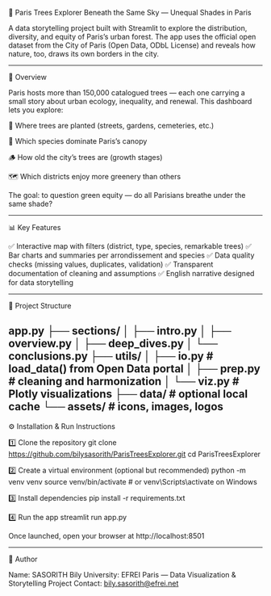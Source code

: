 🌳 Paris Trees Explorer
Beneath the Same Sky — Unequal Shades in Paris

A data storytelling project built with Streamlit to explore the distribution, diversity, and equity of Paris’s urban forest.
The app uses the official open dataset from the City of Paris (Open Data, ODbL License) and reveals how nature, too, draws its own borders in the city.

------------------------------------------------------------------------------------------------------------------------------------------------------------------------
🧭 Overview

Paris hosts more than 150,000 catalogued trees — each one carrying a small story about urban ecology, inequality, and renewal.
This dashboard lets you explore:

🌿 Where trees are planted (streets, gardens, cemeteries, etc.)

🌳 Which species dominate Paris’s canopy

🪵 How old the city’s trees are (growth stages)

🗺️ Which districts enjoy more greenery than others

The goal: to question green equity — do all Parisians breathe under the same shade?

------------------------------------------------------------------------------------------------------------------------------------------------------------------------
📊 Key Features

✅ Interactive map with filters (district, type, species, remarkable trees)
✅ Bar charts and summaries per arrondissement and species
✅ Data quality checks (missing values, duplicates, validation)
✅ Transparent documentation of cleaning and assumptions
✅ English narrative designed for data storytelling

------------------------------------------------------------------------------------------------------------------------------------------------------------------------
🧩 Project Structure

app.py
├── sections/
│   ├── intro.py
│   ├── overview.py
│   ├── deep_dives.py
│   └── conclusions.py
├── utils/
│   ├── io.py          # load_data() from Open Data portal
│   ├── prep.py        # cleaning and harmonization
│   └── viz.py         # Plotly visualizations
├── data/              # optional local cache
└── assets/            # icons, images, logos
------------------------------------------------------------------------------------------------------------------------------------------------------------------------
⚙️ Installation & Run Instructions

1️⃣ Clone the repository
git clone https://github.com/bilysasorith/ParisTreesExplorer.git
cd ParisTreesExplorer

2️⃣ Create a virtual environment (optional but recommended)
python -m venv venv
source venv/bin/activate   # or venv\Scripts\activate on Windows

3️⃣ Install dependencies
pip install -r requirements.txt

4️⃣ Run the app
streamlit run app.py

Once launched, open your browser at http://localhost:8501

------------------------------------------------------------------------------------------------------------------------------------------------------------------------
👤 Author

Name: SASORITH Bily
University: EFREI Paris — Data Visualization & Storytelling Project
Contact: bily.sasorith@efrei.net